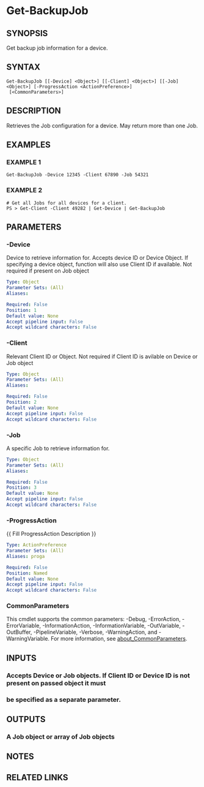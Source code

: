 # Get-BackupJob

## SYNOPSIS
Get backup job information for a device.

## SYNTAX

```
Get-BackupJob [[-Device] <Object>] [[-Client] <Object>] [[-Job] <Object>] [-ProgressAction <ActionPreference>]
 [<CommonParameters>]
```

## DESCRIPTION
Retrieves the Job configuration for a device.
May return more than one Job.

## EXAMPLES

### EXAMPLE 1
```
Get-BackupJob -Device 12345 -Client 67890 -Job 54321
```

### EXAMPLE 2
```
# Get all Jobs for all devices for a client.
PS > Get-Client -Client 49282 | Get-Device | Get-BackupJob
```

## PARAMETERS

### -Device
Device to retrieve information for.
Accepts device ID or Device Object.
If specifying a device
object, function will also use Client ID if available.
Not required if present on Job object

```yaml
Type: Object
Parameter Sets: (All)
Aliases:

Required: False
Position: 1
Default value: None
Accept pipeline input: False
Accept wildcard characters: False
```

### -Client
Relevant Client ID or Object.
Not required if Client ID is avilable on Device or Job object

```yaml
Type: Object
Parameter Sets: (All)
Aliases:

Required: False
Position: 2
Default value: None
Accept pipeline input: False
Accept wildcard characters: False
```

### -Job
A specific Job to retrieve information for.

```yaml
Type: Object
Parameter Sets: (All)
Aliases:

Required: False
Position: 3
Default value: None
Accept pipeline input: False
Accept wildcard characters: False
```

### -ProgressAction
{{ Fill ProgressAction Description }}

```yaml
Type: ActionPreference
Parameter Sets: (All)
Aliases: proga

Required: False
Position: Named
Default value: None
Accept pipeline input: False
Accept wildcard characters: False
```

### CommonParameters
This cmdlet supports the common parameters: -Debug, -ErrorAction, -ErrorVariable, -InformationAction, -InformationVariable, -OutVariable, -OutBuffer, -PipelineVariable, -Verbose, -WarningAction, and -WarningVariable. For more information, see [about_CommonParameters](http://go.microsoft.com/fwlink/?LinkID=113216).

## INPUTS

### Accepts Device or Job objects. If Client ID or Device ID is not present on passed object it must
### be specified as a separate parameter.
## OUTPUTS

### A Job object or array of Job objects
## NOTES

## RELATED LINKS
